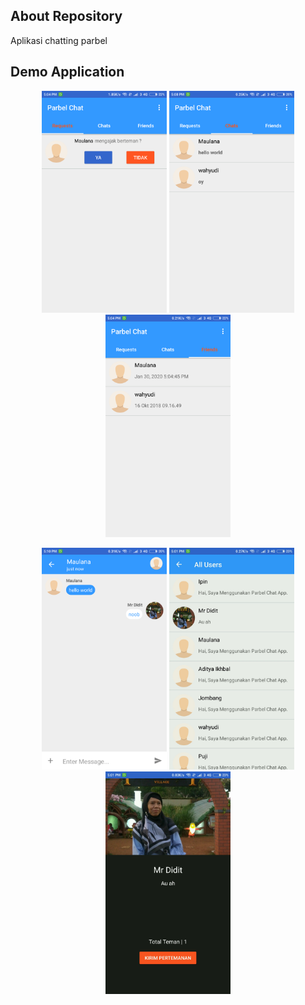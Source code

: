 ## About Repository
Aplikasi chatting parbel

## Demo Application
<p align="center">
  <img src="https://github.com/adityaikhbalm/ParbelChat/blob/master/screenshot/1.png" width="200">
  <img src="https://github.com/adityaikhbalm/ParbelChat/blob/master/screenshot/2.png" width="200">
  <img src="https://github.com/adityaikhbalm/ParbelChat/blob/master/screenshot/3.png" width="200">
</p>
<p align="center">
  <img src="https://github.com/adityaikhbalm/ParbelChat/blob/master/screenshot/4.png" width="200">
  <img src="https://github.com/adityaikhbalm/ParbelChat/blob/master/screenshot/5.jpg" width="200">
  <img src="https://github.com/adityaikhbalm/ParbelChat/blob/master/screenshot/6.jpg" width="200">
</p>
